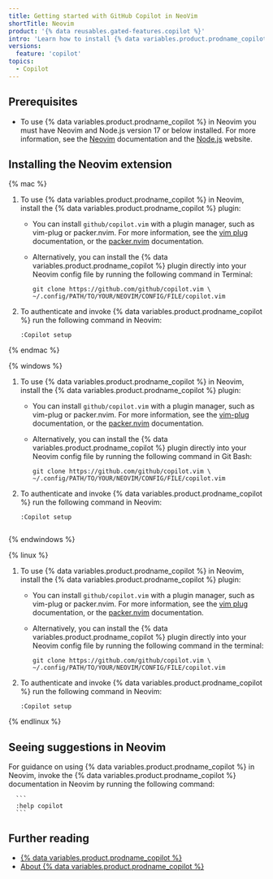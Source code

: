 ```yaml
---
title: Getting started with GitHub Copilot in NeoVim
shortTitle: Neovim
product: '{% data reusables.gated-features.copilot %}'
intro: 'Learn how to install {% data variables.product.prodname_copilot %} in Neovim, and start seeing suggestions as you write comments and code.'
versions:
  feature: 'copilot'
topics: 
  - Copilot
---
```


## Prerequisites

- To use {% data variables.product.prodname_copilot %} in Neovim you must have Neovim and Node.js version 17 or below installed. For more information, see the [Neovim](https://neovim.io/doc/) documentation and the [Node.js](https://nodejs.org/en/) website.

## Installing the Neovim extension

{% mac %}

1. To use {% data variables.product.prodname_copilot %} in Neovim, install the {% data variables.product.prodname_copilot %} plugin:
   - You can install `github/copilot.vim` with a plugin manager, such as vim-plug or packer.nvim. For more information, see the [vim plug](https://github.com/junegunn/vim-plug) documentation, or the [packer.nvim](https://github.com/wbthomason/packer.nvim) documentation.
   - Alternatively, you can install the {% data variables.product.prodname_copilot %} plugin directly into your Neovim config file by running the following command in Terminal:

      ```
      git clone https://github.com/github/copilot.vim \
      ~/.config/PATH/TO/YOUR/NEOVIM/CONFIG/FILE/copilot.vim
      ```
1. To authenticate and invoke {% data variables.product.prodname_copilot %} run the following command in Neovim:

      ```
      :Copilot setup
      ```

{% endmac %}


{% windows %}

1. To use {% data variables.product.prodname_copilot %} in Neovim, install the {% data variables.product.prodname_copilot %} plugin:
   - You can install `github/copilot.vim` with a plugin manager, such as vim-plug or packer.nvim. For more information, see the [vim-plug](https://github.com/junegunn/vim-plug) documentation, or the [packer.nvim](https://github.com/wbthomason/packer.nvim) documentation.
   - Alternatively, you can install the {% data variables.product.prodname_copilot %} plugin directly into your Neovim config file by running the following command in Git Bash:

      ```
      git clone https://github.com/github/copilot.vim \
      ~/.config/PATH/TO/YOUR/NEOVIM/CONFIG/FILE/copilot.vim
1. To authenticate and invoke {% data variables.product.prodname_copilot %} run the following command in Neovim:

      ```
      :Copilot setup
      ```
     ```

{% endwindows %}


{% linux %}

1. To use {% data variables.product.prodname_copilot %} in Neovim, install the {% data variables.product.prodname_copilot %} plugin:
   - You can install `github/copilot.vim` with a plugin manager, such as vim-plug or packer.nvim. For more information, see the [vim plug](https://github.com/junegunn/vim-plug) documentation, or the [packer.nvim](https://github.com/wbthomason/packer.nvim) documentation.
   - Alternatively, you can install the {% data variables.product.prodname_copilot %} plugin directly into your Neovim config file by running the following command in the terminal:

      ```
      git clone https://github.com/github/copilot.vim \
      ~/.config/PATH/TO/YOUR/NEOVIM/CONFIG/FILE/copilot.vim
      ```
1. To authenticate and invoke {% data variables.product.prodname_copilot %} run the following command in Neovim:

      ```
      :Copilot setup
      ```
{% endlinux %}

## Seeing suggestions in Neovim

For guidance on using {% data variables.product.prodname_copilot %} in Neovim, invoke the {% data variables.product.prodname_copilot %} documentation in Neovim by running the following command:

      ```
      :help copilot
      ```

## Further reading

- [{% data variables.product.prodname_copilot %}](https://copilot.github.com/)
- [About {% data variables.product.prodname_copilot %}](/copilot/overview-of-github-copilot/about-github-copilot)
